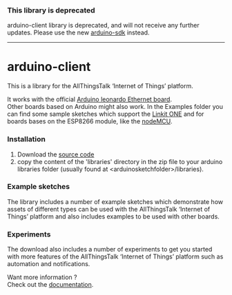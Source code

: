 ### This library is deprecated

arduino-client library is deprecated, and will not receive any further updates. Please use the new [arduino-sdk](https://github.com/allthingstalk/arduino-sdk) instead.

---

arduino-client
==============

This is a library for the AllThingsTalk ‘Internet of Things’ platform.  

It works with the official [Arduino leonardo Ethernet board](http://www.arduino.org/products/boards/arduino-leonardo-eth).  
Other boards based on Arduino might also work. In the Examples folder you can find some sample sketches which support the [Linkit ONE](http://www.seeedstudio.com/depot/LinkIt-ONE-p-2017.html) and for boards bases on the ESP8266 module, like the [nodeMCU](http://www.nodemcu.com/index_en.html).

### Installation
  1. Download the [source code](https://github.com/allthingstalk/arduino-client/archive/master.zip)
  2. copy the content of the 'libraries' directory in the zip file to your arduino libraries folder (usually found at &lt;arduinosketchfolder>/libraries).
  
### Example sketches

The library includes a number of example sketches which demonstrate how assets of different types can be used with the AllThingsTalk ‘Internet of Things’ platform and also includes examples to be used with other boards.

### Experiments

The download also includes a number of experiments to get you started with more features of  the AllThingsTalk ‘Internet of Things’ platform such as automation and notifications.

Want more information ?  
Check out the [documentation](http://docs.allthingstalk.com/developers/libraries/arduino/).

